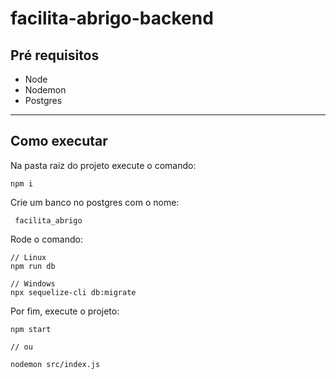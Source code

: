 # facilita-abrigo-backend

## Pré requisitos
- Node
- Nodemon
- Postgres

---
## Como executar 
Na pasta raiz do projeto execute o comando: 
```
npm i
```

Crie um banco no postgres com o nome:
```
 facilita_abrigo
```

Rode o comando:

```
// Linux
npm run db

// Windows
npx sequelize-cli db:migrate
```

Por fim, execute o projeto:
```
npm start

// ou

nodemon src/index.js
```